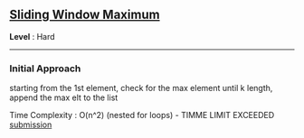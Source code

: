 ## [Sliding Window Maximum](https://leetcode.com/problems/sliding-window-maximum/)

**Level** : Hard

---

### **Initial Approach**

starting from the 1st element, check for the max element until k length, append the max elt to the list

Time Complexity : O(n^2) (nested for loops) - TIMME LIMIT EXCEEDED
[submission](https://leetcode.com/problems/sliding-window-maximum/submissions/1481175396/)